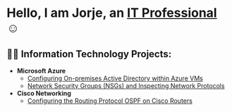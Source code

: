 <h1>Hello, I am Jorje, an <a href="https://linkedin.com/in/jd9512">IT Professional</a>☺</h1>

<h2>👨‍💻 Information Technology Projects:</h2>

- <b>Microsoft Azure</b>
  - [Configuring On-premises Active Directory within Azure VMs](https://github.com/jdominguez2796/Configure-AD)
  - [Network Security Groups (NSGs) and Inspecting Network Protocols](https://github.com/jdominguez2796/Azure-Network-Protocols)
- <b>Cisco Networking</b>
  - [Configuring the Routing Protocol OSPF on Cisco Routers](https://github.com/jdominguez2796/Config-OSPF)
